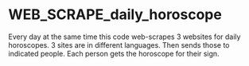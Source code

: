 # WEB_SCRAPE_daily_horoscope

Every day at the same time this code web-scrapes 3 websites for daily horoscopes.
3 sites are in different languages.
Then sends those to indicated people.
Each person gets the horoscope for their sign.
